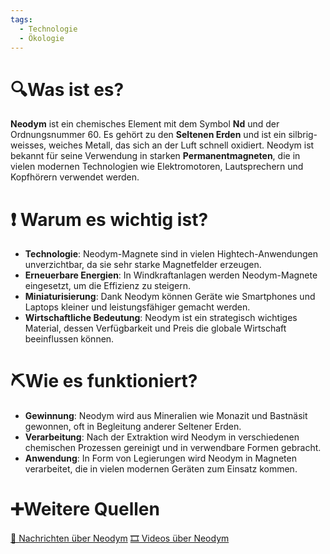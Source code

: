```yaml
---
tags:
  - Technologie
  - Ökologie
---
```

# 🔍Was ist es?
**Neodym** ist ein chemisches Element mit dem Symbol **Nd** und der Ordnungsnummer 60. Es gehört zu den **Seltenen Erden** und ist ein silbrig-weisses, weiches Metall, das sich an der Luft schnell oxidiert. Neodym ist bekannt für seine Verwendung in starken **Permanentmagneten**, die in vielen modernen Technologien wie Elektromotoren, Lautsprechern und Kopfhörern verwendet werden.

# ❗ Warum es wichtig ist?
- **Technologie**: Neodym-Magnete sind in vielen Hightech-Anwendungen unverzichtbar, da sie sehr starke Magnetfelder erzeugen.
- **Erneuerbare Energien**: In Windkraftanlagen werden Neodym-Magnete eingesetzt, um die Effizienz zu steigern.
- **Miniaturisierung**: Dank Neodym können Geräte wie Smartphones und Laptops kleiner und leistungsfähiger gemacht werden.
- **Wirtschaftliche Bedeutung**: Neodym ist ein strategisch wichtiges Material, dessen Verfügbarkeit und Preis die globale Wirtschaft beeinflussen können.

# ⛏Wie es funktioniert?
- **Gewinnung**: Neodym wird aus Mineralien wie Monazit und Bastnäsit gewonnen, oft in Begleitung anderer Seltener Erden.
- **Verarbeitung**: Nach der Extraktion wird Neodym in verschiedenen chemischen Prozessen gereinigt und in verwendbare Formen gebracht.
- **Anwendung**: In Form von Legierungen wird Neodym in Magneten verarbeitet, die in vielen modernen Geräten zum Einsatz kommen.

# ➕Weitere Quellen
[📄 Nachrichten über Neodym](https://www.google.com/search?q=Neodym&tbm=nws)
[🎞 Videos über Neodym](https://www.google.com/search?q=Neodym&tbm=vid)